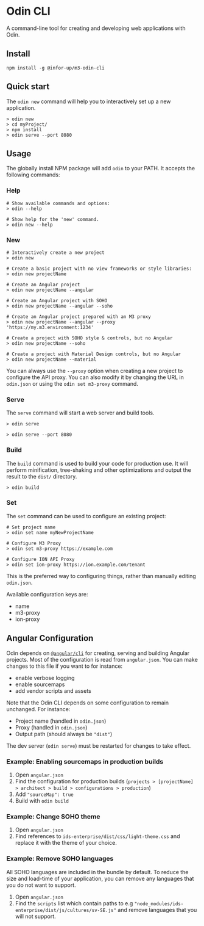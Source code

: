 # Odin CLI
A command-line tool for creating and developing web applications with Odin.

## Install
```
npm install -g @infor-up/m3-odin-cli
```

## Quick start
The `odin new` command will help you to interactively set up a new application.
```
> odin new
> cd myProject/
> npm install
> odin serve --port 8080
```

## Usage
The globally install NPM package will add `odin` to your PATH. It accepts the following commands:

### Help
```
# Show available commands and options:
> odin --help

# Show help for the 'new' command.
> odin new --help
```

### New
```
# Interactively create a new project
> odin new

# Create a basic project with no view frameworks or style libraries:
> odin new projectName

# Create an Angular project
> odin new projectName --angular

# Create an Angular project with SOHO
> odin new projectName --angular --soho

# Create an Angular project prepared with an M3 proxy
> odin new projectName --angular --proxy 'https://my.m3.environment:1234'

# Create a project with SOHO style & controls, but no Angular
> odin new projectName --soho

# Create a project with Material Design controls, but no Angular
> odin new projectName --material
```
You can always use the `--proxy` option when creating a new project to configure the API proxy. You can also modify it by changing the URL in `odin.json` or using the `odin set m3-proxy` command.

### Serve
The `serve` command will start a web server and build tools.
```
> odin serve

> odin serve --port 8080
```

### Build
The `build` command is used to build your code for production use. It will perform minification, tree-shaking and other optimizations and output the result to the `dist/` directory.
```
> odin build
```

### Set
The `set` command can be used to configure an existing project:
```
# Set project name
> odin set name myNewProjectName

# Configure M3 Proxy
> odin set m3-proxy https://example.com

# Configure ION API Proxy
> odin set ion-proxy https://ion.example.com/tenant
```
This is the preferred way to configuring things, rather than manually editing `odin.json`.

Available configuration keys are:
* name
* m3-proxy
* ion-proxy

## Angular Configuration
Odin depends on [`@angular/cli`](https://github.com/angular/angular-cli) for creating, serving and building Angular projects. Most of the configuration is read from `angular.json`. You can make changes to this file if you want to for instance:
- enable verbose logging
- enable sourcemaps
- add vendor scripts and assets

Note that the Odin CLI depends on some configuration to remain unchanged. For instance:
- Project name (handled in `odin.json`)
- Proxy (handled in `odin.json`)
- Output path (should always be `"dist"`)

The dev server (`odin serve`) must be restarted for changes to take effect.

### Example: Enabling sourcemaps in production builds
1. Open `angular.json`
2. Find the configuration for production builds (`projects > [projectName] > architect > build > configurations > production`)
3. Add `"sourceMap": true`
4. Build with `odin build`

### Example: Change SOHO theme
1. Open `angular.json`
2. Find references to `ids-enterprise/dist/css/light-theme.css` and replace it with the theme of your choice.

### Example: Remove SOHO languages
All SOHO languages are included in the bundle by default. To reduce the size and load-time of your application, you can remove any languages that you do not want to support.
1. Open `angular.json`
2. Find the `scripts` list which contain paths to e.g `"node_modules/ids-enterprise/dist/js/cultures/sv-SE.js"` and remove languages that you will not support.
